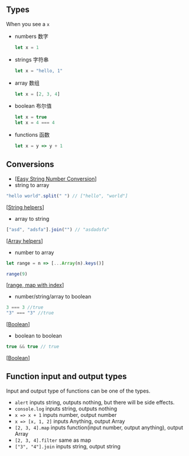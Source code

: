 ## Types
When you see a `x`
- numbers 数字
	```js
	let x = 1
	```
- strings 字符串
	```js
	let x = "hello, 1"
	```
- array 数组
	``` js
	let x = [2, 3, 4]
	```
- boolean 布尔值
   ```js
   let x = true
   let x = 4 === 4
   ```
- functions 函数
	```js
	let x = y => y + 1
	```

## Conversions
- [[Easy String Number Conversion]]
- string to array
```js
"hello world".split(" ") // ["hello", "world"]
```
[[String helpers]]

- array to string
```js
["asd", "adsfa"].join("") // "asdadsfa"
```
[[Array helpers]]

- number to array
```js
let range = n => [...Array(n).keys()]

range(9)

```
[[range, map with index]]

- number/string/array to boolean
```js
3 === 3 //true
"3" === "3" //true
```
[[Boolean]]

- boolean to boolean
```js
true && true // true
```
[[Boolean]]


## Function input and output types

Input and output type of functions can be one of the types.

- `alert` inputs string, outputs nothing,
but there will be side effects.
- `console.log` inputs string, outputs nothing
- `x => x + 1` inputs number, output number
- `x => [x, 1, 2]` inputs Anything, output Array
- `[2, 3, 4].map` inputs function(input number, output anything), output Array
- `[2, 3, 4].filter` same as map
- `["3", "4"].join` inputs string, output string

[//begin]: # "Autogenerated link references for markdown compatibility"
[Easy String Number Conversion]: <../Lesson 5/Easy String Number Conversion> "Easy String Number Conversion"
[String helpers]: <../Lesson 4/String helpers> "String helpers"
[Array helpers]: <../Lesson 4/Array helpers> "Array helpers"
[range, map with index]: <../Lesson 6/range, map with index> "range, map with index"
[Boolean]: <../Lesson 5/Boolean> "Boolean"
[//end]: # "Autogenerated link references"